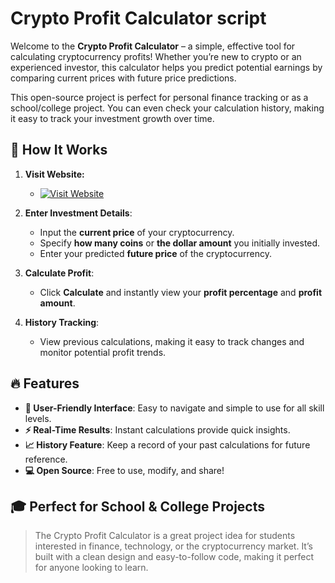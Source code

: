 # Crypto Profit Calculator script

Welcome to the **Crypto Profit Calculator** – a simple, effective tool for calculating cryptocurrency profits! Whether you’re new to crypto or an experienced investor, this calculator helps you predict potential earnings by comparing current prices with future price predictions.

This open-source project is perfect for personal finance tracking or as a school/college project. You can even check your calculation history, making it easy to track your investment growth over time.

## 🌟 How It Works

1. **Visit Website:**

    - [![Visit Website](https://img.shields.io/badge/Visit-Website-blue?style=for-the-badge)](https://sujon0x1.github.io/crypto-calculator/)

2. **Enter Investment Details**:
   - Input the **current price** of your cryptocurrency.
   - Specify **how many coins** or **the dollar amount** you initially invested.
   - Enter your predicted **future price** of the cryptocurrency.

3. **Calculate Profit**:
   - Click **Calculate** and instantly view your **profit percentage** and **profit amount**.
   
4. **History Tracking**:
   - View previous calculations, making it easy to track changes and monitor potential profit trends.

## 🔥 Features

- **🚀 User-Friendly Interface**: Easy to navigate and simple to use for all skill levels.
- **⚡ Real-Time Results**: Instant calculations provide quick insights.
- **📈 History Feature**: Keep a record of your past calculations for future reference.
- **💻 Open Source**: Free to use, modify, and share!

## 🎓 Perfect for School & College Projects

> The Crypto Profit Calculator is a great project idea for students interested in finance, technology, or the cryptocurrency market. It’s built with a clean design and easy-to-follow code, making it perfect for anyone looking to learn.
> 
